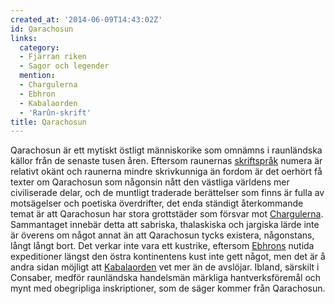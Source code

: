 ```yaml
---
created_at: '2014-06-09T14:43:02Z'
id: Qarachosun
links:
  category:
  - Fjärran riken
  - Sagor och legender
  mention:
  - Chargulerna
  - Ebhron
  - Kabalaorden
  - 'Rarûn-skrift'
title: Qarachosun
---
```


Qarachosun är ett mytiskt östligt människorike som omnämns i raunländska källor från de senaste
tusen åren. Eftersom raunernas [skriftspråk] numera är relativt okänt och raunerna mindre
skrivkunniga än fordom är det oerhört få texter om Qarachosun som någonsin nått den västliga
världens mer civiliserade delar, och de muntligt traderade berättelser som finns är fulla av
motsägelser och poetiska överdrifter, det enda ständigt återkommande temat är att Qarachosun har
stora grottstäder som försvar mot [Chargulerna]. Sammantaget innebär detta att sabriska, thalaskiska
och jargiska lärde inte är överens om något annat än att Qarachosun tycks existera, någonstans,
långt långt bort. Det verkar inte vara ett kustrike, eftersom [Ebhrons] nutida expeditioner längst
den östra kontinentens kust inte gett något, men det är å andra sidan möjligt att [Kabalaorden] vet
mer än de avslöjar. Ibland, särskilt i Consaber, medför raunländska handelsmän märkliga
hantverksföremål och mynt med obegripliga inskriptioner, som de säger kommer från Qarachosun.

  [skriftspråk]: Rarûn-skrift
  [Chargulerna]: Chargulerna
  [Ebhrons]: Ebhron
  [Kabalaorden]: Kabalaorden